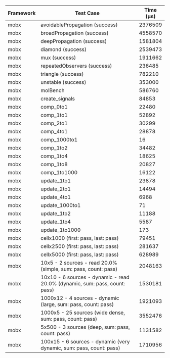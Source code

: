 | Framework | Test Case | Time (μs) |
| --- | --- | --- |
| mobx | avoidablePropagation (success) | 2376509 |
| mobx | broadPropagation (success) | 4558570 |
| mobx | deepPropagation (success) | 1581804 |
| mobx | diamond (success) | 2539473 |
| mobx | mux (success) | 1911662 |
| mobx | repeatedObservers (success) | 236485 |
| mobx | triangle (success) | 782210 |
| mobx | unstable (success) | 353000 |
| mobx | molBench | 586760 |
| mobx | create_signals | 84853 |
| mobx | comp_0to1 | 22480 |
| mobx | comp_1to1 | 52892 |
| mobx | comp_2to1 | 30299 |
| mobx | comp_4to1 | 28878 |
| mobx | comp_1000to1 | 16 |
| mobx | comp_1to2 | 34482 |
| mobx | comp_1to4 | 18625 |
| mobx | comp_1to8 | 20827 |
| mobx | comp_1to1000 | 16122 |
| mobx | update_1to1 | 23878 |
| mobx | update_2to1 | 14494 |
| mobx | update_4to1 | 6968 |
| mobx | update_1000to1 | 71 |
| mobx | update_1to2 | 11188 |
| mobx | update_1to4 | 5587 |
| mobx | update_1to1000 | 173 |
| mobx | cellx1000 (first: pass, last: pass) | 79451 |
| mobx | cellx2500 (first: pass, last: pass) | 281637 |
| mobx | cellx5000 (first: pass, last: pass) | 628989 |
| mobx | 10x5 - 2 sources - read 20.0% (simple, sum: pass, count: pass) | 2048163 |
| mobx | 10x10 - 6 sources - dynamic - read 20.0% (dynamic, sum: pass, count: pass) | 1530181 |
| mobx | 1000x12 - 4 sources - dynamic (large, sum: pass, count: pass) | 1921093 |
| mobx | 1000x5 - 25 sources (wide dense, sum: pass, count: pass) | 3552476 |
| mobx | 5x500 - 3 sources (deep, sum: pass, count: pass) | 1131582 |
| mobx | 100x15 - 6 sources - dynamic (very dynamic, sum: pass, count: pass) | 1710956 |
